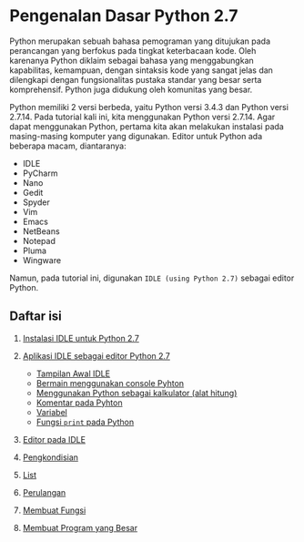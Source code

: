 # Pengenalan Dasar Python 2.7

Python merupakan sebuah bahasa pemograman yang ditujukan pada perancangan yang berfokus pada tingkat keterbacaan kode. Oleh karenanya Python diklaim sebagai bahasa yang menggabungkan kapabilitas, kemampuan, dengan sintaksis kode yang sangat jelas dan dilengkapi dengan fungsionalitas pustaka standar yang besar serta komprehensif. Python juga didukung oleh komunitas yang besar.

Python memiliki 2 versi berbeda, yaitu Python versi 3.4.3 dan Python versi 2.7.14. Pada tutorial kali ini, kita menggunakan Python versi 2.7.14. Agar dapat menggunakan Python, pertama kita akan melakukan instalasi pada masing-masing komputer yang digunakan. 
Editor untuk Python ada beberapa macam, diantaranya:
+ IDLE
+ PyCharm
+ Nano
+ Gedit
+ Spyder
+ Vim
+ Emacs
+ NetBeans
+ Notepad
+ Pluma
+ Wingware

Namun, pada tutorial ini, digunakan `IDLE (using Python 2.7)` sebagai editor Python.

## Daftar isi 

1. [Instalasi IDLE untuk Python 2.7](#1.-Instalasi-IDLE-untuk-Python-2.7)
2. [Aplikasi IDLE sebagai editor Python 2.7](#2.-Aplikasi-IDLE-sebagai-editor-Python-2.7)
    * [Tampilan Awal IDLE](#+-Tampilan-awal-IDLE)
    * [Bermain menggunakan console Pyhton](#+-Bermain-menggunakan-console-Pyhton)
    * [Menggunakan Python sebagai kalkulator (alat hitung)](#+-Menggunakan-Python-sebagai-kalkulator-(alat-hitung))
    * [Komentar pada Pyhton](#+-Komentar-pada-Pyhton)
    * [Variabel](#+-Variabel)
    * [Fungsi `print` pada Python](#+-Fungsi-print-pada-Python)
    

3. [Editor pada IDLE](#3.-Editor-Pada-IDLE)
4. [Pengkondisian]()
5. [List]()
6. [Perulangan]()
7. [Membuat Fungsi]()
8. [Membuat Program yang Besar]()
